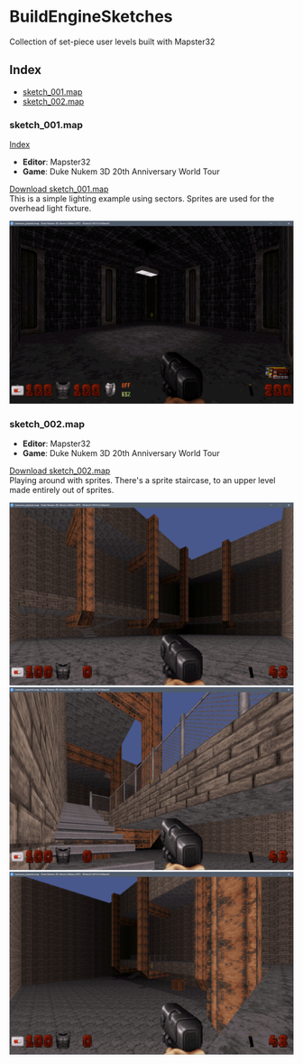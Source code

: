# BuildEngineSketches
Collection of set-piece user levels built with Mapster32 

## Index

- [sketch_001.map](#sketch_001map)
- [sketch_002.map](#sketch_002map)
  
  
### sketch_001.map
[Index](#index)
- **Editor**: Mapster32
- **Game**: Duke Nukem 3D 20th Anniversary World Tour  
  
[Download sketch_001.map](https://github.com/SpencerJobe/BuildEngineSketches/raw/main/sketch_001.map)  
This is a simple lighting example using sectors. Sprites are used for the overhead light fixture. 


![Image of Sketch Level 001](https://github.com/SpencerJobe/BuildEngineSketches/blob/main/sketch_001.png)



### sketch_002.map
- **Editor**: Mapster32
- **Game**: Duke Nukem 3D 20th Anniversary World Tour  
  
[Download sketch_002.map](https://github.com/SpencerJobe/BuildEngineSketches/raw/main/sketch_002.map)  
Playing around with sprites. There's a sprite staircase, to an upper level made entirely out of sprites. 


![Image of Sketch Level 001](https://github.com/SpencerJobe/BuildEngineSketches/blob/main/sketch_002.1.png)
![Image of Sketch Level 001](https://github.com/SpencerJobe/BuildEngineSketches/blob/main/sketch_002.2.png)
![Image of Sketch Level 001](https://github.com/SpencerJobe/BuildEngineSketches/blob/main/sketch_002.3.png)
